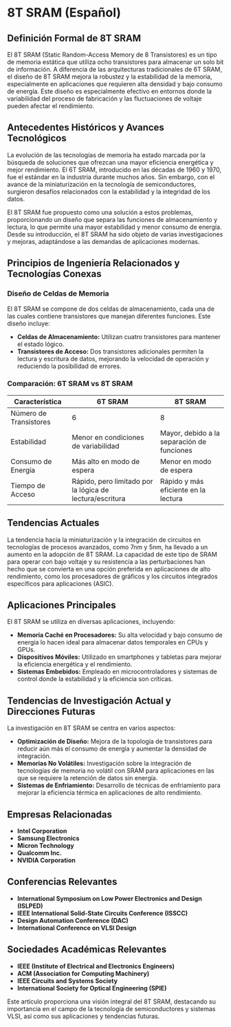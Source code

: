 # 8T SRAM (Español)

## Definición Formal de 8T SRAM

El 8T SRAM (Static Random-Access Memory de 8 Transistores) es un tipo de memoria estática que utiliza ocho transistores para almacenar un solo bit de información. A diferencia de las arquitecturas tradicionales de 6T SRAM, el diseño de 8T SRAM mejora la robustez y la estabilidad de la memoria, especialmente en aplicaciones que requieren alta densidad y bajo consumo de energía. Este diseño es especialmente efectivo en entornos donde la variabilidad del proceso de fabricación y las fluctuaciones de voltaje pueden afectar el rendimiento.

## Antecedentes Históricos y Avances Tecnológicos

La evolución de las tecnologías de memoria ha estado marcada por la búsqueda de soluciones que ofrezcan una mayor eficiencia energética y mejor rendimiento. El 6T SRAM, introducido en las décadas de 1960 y 1970, fue el estándar en la industria durante muchos años. Sin embargo, con el avance de la miniaturización en la tecnología de semiconductores, surgieron desafíos relacionados con la estabilidad y la integridad de los datos.

El 8T SRAM fue propuesto como una solución a estos problemas, proporcionando un diseño que separa las funciones de almacenamiento y lectura, lo que permite una mayor estabilidad y menor consumo de energía. Desde su introducción, el 8T SRAM ha sido objeto de varias investigaciones y mejoras, adaptándose a las demandas de aplicaciones modernas.

## Principios de Ingeniería Relacionados y Tecnologías Conexas

### Diseño de Celdas de Memoria

El 8T SRAM se compone de dos celdas de almacenamiento, cada una de las cuales contiene transistores que manejan diferentes funciones. Este diseño incluye:

- **Celdas de Almacenamiento:** Utilizan cuatro transistores para mantener el estado lógico.
- **Transistores de Acceso:** Dos transistores adicionales permiten la lectura y escritura de datos, mejorando la velocidad de operación y reduciendo la posibilidad de errores.

### Comparación: 6T SRAM vs 8T SRAM

| Característica           | 6T SRAM                   | 8T SRAM                   |
|-------------------------|---------------------------|---------------------------|
| Número de Transistores  | 6                         | 8                         |
| Estabilidad             | Menor en condiciones de variabilidad | Mayor, debido a la separación de funciones |
| Consumo de Energía      | Más alto en modo de espera | Menor en modo de espera   |
| Tiempo de Acceso        | Rápido, pero limitado por la lógica de lectura/escritura | Rápido y más eficiente en la lectura |

## Tendencias Actuales

La tendencia hacia la miniaturización y la integración de circuitos en tecnologías de procesos avanzados, como 7nm y 5nm, ha llevado a un aumento en la adopción de 8T SRAM. La capacidad de este tipo de SRAM para operar con bajo voltaje y su resistencia a las perturbaciones han hecho que se convierta en una opción preferida en aplicaciones de alto rendimiento, como los procesadores de gráficos y los circuitos integrados específicos para aplicaciones (ASIC).

## Aplicaciones Principales

El 8T SRAM se utiliza en diversas aplicaciones, incluyendo:

- **Memoria Caché en Procesadores:** Su alta velocidad y bajo consumo de energía lo hacen ideal para almacenar datos temporales en CPUs y GPUs.
- **Dispositivos Móviles:** Utilizado en smartphones y tabletas para mejorar la eficiencia energética y el rendimiento.
- **Sistemas Embebidos:** Empleado en microcontroladores y sistemas de control donde la estabilidad y la eficiencia son críticas.

## Tendencias de Investigación Actual y Direcciones Futuras

La investigación en 8T SRAM se centra en varios aspectos:

- **Optimización de Diseño:** Mejora de la topología de transistores para reducir aún más el consumo de energía y aumentar la densidad de integración.
- **Memorias No Volátiles:** Investigación sobre la integración de tecnologías de memoria no volátil con SRAM para aplicaciones en las que se requiere la retención de datos sin energía.
- **Sistemas de Enfriamiento:** Desarrollo de técnicas de enfriamiento para mejorar la eficiencia térmica en aplicaciones de alto rendimiento.

## Empresas Relacionadas

- **Intel Corporation**
- **Samsung Electronics**
- **Micron Technology**
- **Qualcomm Inc.**
- **NVIDIA Corporation**

## Conferencias Relevantes

- **International Symposium on Low Power Electronics and Design (ISLPED)**
- **IEEE International Solid-State Circuits Conference (ISSCC)**
- **Design Automation Conference (DAC)**
- **International Conference on VLSI Design**

## Sociedades Académicas Relevantes

- **IEEE (Institute of Electrical and Electronics Engineers)**
- **ACM (Association for Computing Machinery)**
- **IEEE Circuits and Systems Society**
- **International Society for Optical Engineering (SPIE)**

Este artículo proporciona una visión integral del 8T SRAM, destacando su importancia en el campo de la tecnología de semiconductores y sistemas VLSI, así como sus aplicaciones y tendencias futuras.